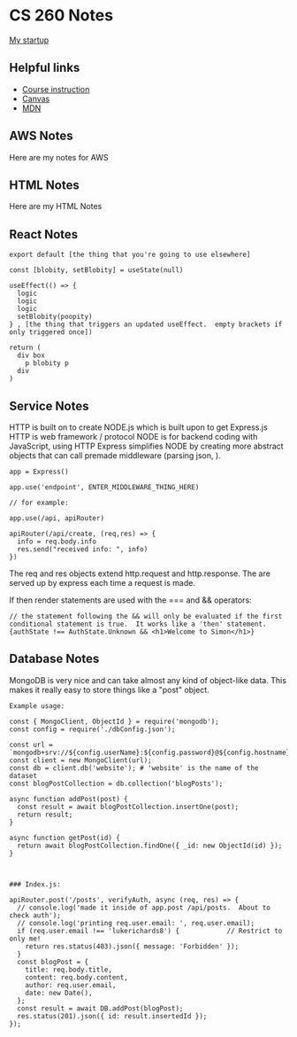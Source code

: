 # CS 260 Notes

[My startup](https://simon.cs260.click)

## Helpful links

- [Course instruction](https://github.com/webprogramming260)
- [Canvas](https://byu.instructure.com)
- [MDN](https://developer.mozilla.org)

## AWS Notes

Here are my notes for AWS

## HTML Notes

Here are my HTML Notes

## React Notes


```
export default [the thing that you're going to use elsewhere]

const [blobity, setBlobity] = useState(null)

useEffect(() => {
  logic
  logic
  logic
  setBlobity(poopity)
} , [the thing that triggers an updated useEffect.  empty brackets if only triggered once])

return (
  div box
    p blobity p
  div
)
```


## Service Notes

HTTP is built on to create NODE.js which is built upon to get Express.js
HTTP is web framework / protocol
NODE is for backend coding with JavaScript, using HTTP
Express simplifies NODE by creating more abstract objects that can call premade middleware (parsing json, ).

```
app = Express()

app.use('endpoint', ENTER_MIDDLEWARE_THING_HERE)

// for example:

app.use(/api, apiRouter)

apiRouter(/api/create, (req,res) => {
  info = req.body.info
  res.send("received info: ", info)
})

```
The req and res objects extend http.request and http.response.  The are served up by express each time a request is made.


If then render statements are used with the === and && operators:

```
// the statement following the && will only be evaluated if the first conditional statement is true.  It works like a 'then' statement.
{authState !== AuthState.Unknown && <h1>Welcome to Simon</h1>}
```


## Database Notes

MongoDB is very nice and can take almost any kind of object-like data.  This makes it really easy to store things like a "post" object.

```
Example usage:

const { MongoClient, ObjectId } = require('mongodb');
const config = require('./dbConfig.json');

const url = `mongodb+srv://${config.userName}:${config.password}@${config.hostname}`;
const client = new MongoClient(url);
const db = client.db('website'); # 'website' is the name of the dataset
const blogPostCollection = db.collection('blogPosts');

async function addPost(post) {
  const result = await blogPostCollection.insertOne(post);
  return result;
}

async function getPost(id) {
  return await blogPostCollection.findOne({ _id: new ObjectId(id) });
}



### Index.js:

apiRouter.post('/posts', verifyAuth, async (req, res) => {
  // console.log('made it inside of app.post /api/posts.  About to check auth');
  // console.log('printing req.user.email: ', req.user.email);
  if (req.user.email !== 'lukerichards8') {            // Restrict to only me!
    return res.status(403).json({ message: 'Forbidden' });
  }
  const blogPost = {
    title: req.body.title,
    content: req.body.content,
    author: req.user.email,
    date: new Date(),
  };
  const result = await DB.addPost(blogPost);
  res.status(201).json({ id: result.insertedId });
});
```



